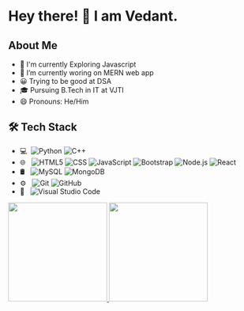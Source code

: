 # Hey there! 👋 I am Vedant.

## About Me

- 🤔  I'm currently Exploring Javascript 
- 🌱 I’m currently woring on MERN web app
- 😀 Trying to be good at DSA
- 🎓 Pursuing B.Tech in IT at VJTI
- 😄 Pronouns: He/Him

## 🛠 Tech Stack
- 💻&nbsp;
  ![Python](https://img.shields.io/badge/-Python-333333?style=flat&logo=python)
  ![C++](https://img.shields.io/badge/-C++-333333?style=flat&logo=C%2B%2B&logoColor=00599C)
- 🌐 &nbsp;
  ![HTML5](https://img.shields.io/badge/-HTML5-333333?style=flat&logo=HTML5)
  ![CSS](https://img.shields.io/badge/-CSS-333333?style=flat&logo=CSS3&logoColor=1572B6)
  ![JavaScript](https://img.shields.io/badge/-JavaScript-333333?style=flat&logo=javascript)
  ![Bootstrap](https://img.shields.io/badge/-Bootstrap-333333?style=flat&logo=bootstrap&logoColor=563D7C)
  ![Node.js](https://img.shields.io/badge/-Node.js-333333?style=flat&logo=node.js)
  ![React](https://img.shields.io/badge/-React-333333?style=flat&logo=react)
- 🛢 &nbsp;
  ![MySQL](https://img.shields.io/badge/-MySQL-333333?style=flat&logo=mysql)
  ![MongoDB](https://img.shields.io/badge/-MongoDB-333333?style=flat&logo=mongodb)
 - ⚙️ &nbsp;
  ![Git](https://img.shields.io/badge/-Git-333333?style=flat&logo=git)
  ![GitHub](https://img.shields.io/badge/-GitHub-333333?style=flat&logo=github)
- 🔧 &nbsp;
  ![Visual Studio Code](https://img.shields.io/badge/-Visual%20Studio%20Code-333333?style=flat&logo=visual-studio-code&logoColor=007ACC)

<!--  Github stats And  Most used languages-->
<a href="https://github.com/vdmondkr2002/">
   <img height="200em" src="https://github-readme-stats.vercel.app/api?username=vdmondkr2002&theme=dark&show_icons=true"/>
   <img height="200em" src="https://github-readme-stats.vercel.app/api/top-langs/?username=vdmondkr2002&theme=tokyonight"/>
</a>



